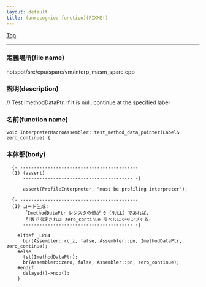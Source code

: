 ```yaml
---
layout: default
title: (unrecognied function)(FIXME!)
---
```

[Top](../index.html)

--- 
### 定義場所(file name)
hotspot/src/cpu/sparc/vm/interp_masm_sparc.cpp
### 説明(description)
// Test ImethodDataPtr.  If it is null, continue at the specified label



### 名前(function name)
```
void InterpreterMacroAssembler::test_method_data_pointer(Label& zero_continue) {
```

### 本体部(body)
```
  {- -------------------------------------------
  (1) (assert)
      ---------------------------------------- -}

	  assert(ProfileInterpreter, "must be profiling interpreter");

  {- -------------------------------------------
  (1) コード生成:
      「ImethodDataPtr レジスタの値が 0 (NULL) であれば, 
       引数で指定された zero_continue ラベルにジャンプする」
      ---------------------------------------- -}

	#ifdef _LP64
	  bpr(Assembler::rc_z, false, Assembler::pn, ImethodDataPtr, zero_continue);
	#else
	  tst(ImethodDataPtr);
	  br(Assembler::zero, false, Assembler::pn, zero_continue);
	#endif
	  delayed()->nop();
	}
	
```


